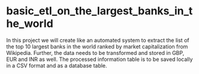 # basic_etl_on_the_largest_banks_in_the_world
In this project we will create like an automated system to extract the list of the top 10 largest banks in the world ranked by market capitalization from Wikipedia. Further, the data needs to be transformed and stored in GBP, EUR and INR as well. The processed information table is to be saved locally in a CSV format and as a database table.
